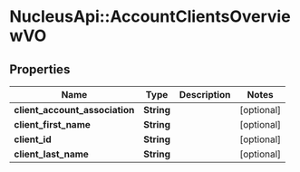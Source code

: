 # NucleusApi::AccountClientsOverviewVO

## Properties
Name | Type | Description | Notes
------------ | ------------- | ------------- | -------------
**client_account_association** | **String** |  | [optional] 
**client_first_name** | **String** |  | [optional] 
**client_id** | **String** |  | [optional] 
**client_last_name** | **String** |  | [optional] 


